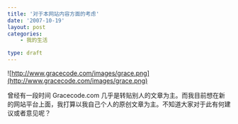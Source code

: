 ```yaml
---
title: '对于本网站内容方面的考虑'
date: '2007-10-19'
layout: post
categories:
    - 我的生活

type: draft
---
```


![http://www.gracecode.com/images/grace.png](http://www.gracecode.com/images/grace.png)

曾经有一段时间 Gracecode.com 几乎是转贴别人的文章为主。而我目前想在新的网站平台上面，我打算以我自己个人的原创文章为主。不知道大家对于此有何建议或者意见呢？

